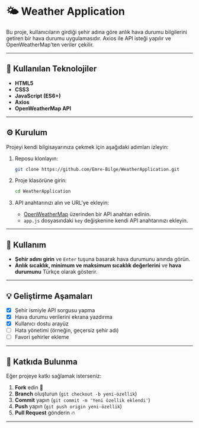 # 🌤️ Weather Application

Bu proje, kullanıcıların girdiği şehir adına göre anlık hava durumu bilgilerini getiren bir hava durumu uygulamasıdır. Axios ile API isteği yapılır ve OpenWeatherMap'ten veriler çekilir.

---

## 🚀 Kullanılan Teknolojiler

- **HTML5**
- **CSS3**
- **JavaScript (ES6+)**
- **Axios**
- **OpenWeatherMap API**

---

## ⚙️ Kurulum

Projeyi kendi bilgisayarınıza çekmek için aşağıdaki adımları izleyin:

1. Reposu klonlayın:

    ```bash
    git clone https://github.com/Emre-Bilge/WeatherApplication.git
    ```

2. Proje klasörüne girin:

    ```bash
    cd WeatherApplication
    ```

3. API anahtarınızı alın ve URL'ye ekleyin:
    - [OpenWeatherMap](https://openweathermap.org/api) üzerinden bir API anahtarı edinin.
    - `app.js` dosyasındaki `key` değişkenine kendi API anahtarınızı ekleyin.

---

## 📌 Kullanım

- **Şehir adını girin** ve `Enter` tuşuna basarak hava durumunu anında görün.
- **Anlık sıcaklık, minimum ve maksimum sıcaklık değerlerini** ve **hava durumunu** Türkçe olarak gösterir.

---


## 💡 Geliştirme Aşamaları

- [x] Şehir ismiyle API sorgusu yapma
- [x] Hava durumu verilerini ekrana yazdırma
- [x] Kullanıcı dostu arayüz
- [ ] Hata yönetimi (örneğin, geçersiz şehir adı)
- [ ] Favori şehirler ekleme

---

## 🤝 Katkıda Bulunma

Eğer projeye katkı sağlamak isterseniz:

1. **Fork** edin 🍴
2. **Branch** oluşturun (`git checkout -b yeni-özellik`)
3. **Commit** yapın (`git commit -m 'Yeni özellik eklendi'`)
4. **Push** yapın (`git push origin yeni-özellik`)
5. **Pull Request** gönderin 🔥

---


